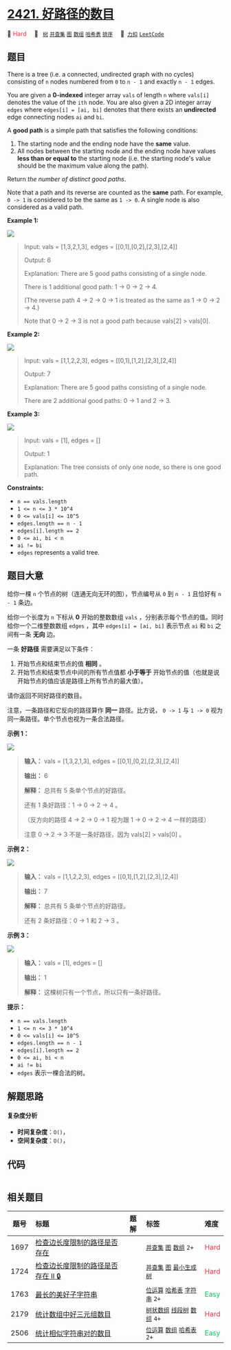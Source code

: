 # [2421. 好路径的数目](https://2xiao.github.io/leetcode-js/problem/2421.html)

🔴 <font color=#ff334b>Hard</font>&emsp; 🔖&ensp; [`树`](/tag/tree.md) [`并查集`](/tag/union-find.md) [`图`](/tag/graph.md) [`数组`](/tag/array.md) [`哈希表`](/tag/hash-table.md) [`排序`](/tag/sorting.md)&emsp; 🔗&ensp;[`力扣`](https://leetcode.cn/problems/number-of-good-paths) [`LeetCode`](https://leetcode.com/problems/number-of-good-paths)

## 题目

There is a tree (i.e. a connected, undirected graph with no cycles) consisting
of `n` nodes numbered from `0` to `n - 1` and exactly `n - 1` edges.

You are given a **0-indexed** integer array `vals` of length `n` where
`vals[i]` denotes the value of the `ith` node. You are also given a 2D integer
array `edges` where `edges[i] = [ai, bi]` denotes that there exists an
**undirected** edge connecting nodes `ai` and `bi`.

A **good path** is a simple path that satisfies the following conditions:

  1. The starting node and the ending node have the **same** value.
  2. All nodes between the starting node and the ending node have values **less than or equal to** the starting node (i.e. the starting node's value should be the maximum value along the path).

Return _the number of distinct good paths_.

Note that a path and its reverse are counted as the **same** path. For
example, `0 -> 1` is considered to be the same as `1 -> 0`. A single node is
also considered as a valid path.



**Example 1:**

![](https://assets.leetcode.com/uploads/2022/08/04/f9caaac15b383af9115c5586779dec5.png)

> Input: vals = [1,3,2,1,3], edges = [[0,1],[0,2],[2,3],[2,4]]
> 
> Output: 6
> 
> Explanation: There are 5 good paths consisting of a single node.
> 
> There is 1 additional good path: 1 -> 0 -> 2 -> 4.
> 
> (The reverse path 4 -> 2 -> 0 -> 1 is treated as the same as 1 -> 0 -> 2 -> 4.)
> 
> Note that 0 -> 2 -> 3 is not a good path because vals[2] > vals[0].

**Example 2:**

![](https://assets.leetcode.com/uploads/2022/08/04/149d3065ec165a71a1b9aec890776ff.png)

> Input: vals = [1,1,2,2,3], edges = [[0,1],[1,2],[2,3],[2,4]]
> 
> Output: 7
> 
> Explanation: There are 5 good paths consisting of a single node.
> 
> There are 2 additional good paths: 0 -> 1 and 2 -> 3.

**Example 3:**

![](https://assets.leetcode.com/uploads/2022/08/04/31705e22af3d9c0a557459bc7d1b62d.png)

> Input: vals = [1], edges = []
> 
> Output: 1
> 
> Explanation: The tree consists of only one node, so there is one good path.

**Constraints:**

  * `n == vals.length`
  * `1 <= n <= 3 * 10^4`
  * `0 <= vals[i] <= 10^5`
  * `edges.length == n - 1`
  * `edges[i].length == 2`
  * `0 <= ai, bi < n`
  * `ai != bi`
  * `edges` represents a valid tree.


## 题目大意

给你一棵 `n` 个节点的树（连通无向无环的图），节点编号从 `0` 到 `n - 1` 且恰好有 `n - 1` 条边。

给你一个长度为 `n` 下标从 **0**  开始的整数数组 `vals` ，分别表示每个节点的值。同时给你一个二维整数数组 `edges` ，其中
`edges[i] = [ai, bi]` 表示节点 `ai` 和 `bi` 之间有一条 **无向**  边。

一条 **好路径**  需要满足以下条件：

  1. 开始节点和结束节点的值 **相同**  。
  2. 开始节点和结束节点中间的所有节点值都 **小于等于**  开始节点的值（也就是说开始节点的值应该是路径上所有节点的最大值）。

请你返回不同好路径的数目。

注意，一条路径和它反向的路径算作 **同一**  路径。比方说， `0 -> 1` 与 `1 -> 0` 视为同一条路径。单个节点也视为一条合法路径。



**示例  1：**

![](https://assets.leetcode.com/uploads/2022/08/04/f9caaac15b383af9115c5586779dec5.png)

> 
> 
> 
> 
> 
> **输入：** vals = [1,3,2,1,3], edges = [[0,1],[0,2],[2,3],[2,4]]
> 
> **输出：** 6
> 
> **解释：** 总共有 5 条单个节点的好路径。
> 
> 还有 1 条好路径：1 -> 0 -> 2 -> 4 。
> 
> （反方向的路径 4 -> 2 -> 0 -> 1 视为跟 1 -> 0 -> 2 -> 4 一样的路径）
> 
> 注意 0 -> 2 -> 3 不是一条好路径，因为 vals[2] > vals[0] 。
> 
> 

**示例 2：**

![](https://assets.leetcode.com/uploads/2022/08/04/149d3065ec165a71a1b9aec890776ff.png)

> 
> 
> 
> 
> 
> **输入：** vals = [1,1,2,2,3], edges = [[0,1],[1,2],[2,3],[2,4]]
> 
> **输出：** 7
> 
> **解释：** 总共有 5 条单个节点的好路径。
> 
> 还有 2 条好路径：0 -> 1 和 2 -> 3 。
> 
> 

**示例 3：**

![](https://assets.leetcode.com/uploads/2022/08/04/31705e22af3d9c0a557459bc7d1b62d.png)

> 
> 
> 
> 
> 
> **输入：** vals = [1], edges = []
> 
> **输出：** 1
> 
> **解释：** 这棵树只有一个节点，所以只有一条好路径。
> 
> 



**提示：**

  * `n == vals.length`
  * `1 <= n <= 3 * 10^4`
  * `0 <= vals[i] <= 10^5`
  * `edges.length == n - 1`
  * `edges[i].length == 2`
  * `0 <= ai, bi < n`
  * `ai != bi`
  * `edges` 表示一棵合法的树。


## 解题思路

#### 复杂度分析

- **时间复杂度**：`O()`，
- **空间复杂度**：`O()`，

## 代码

```javascript

```

## 相关题目

<!-- prettier-ignore -->
| 题号 | 标题 | 题解 | 标签 | 难度 |
| :------: | :------ | :------: | :------ | :------ |
| 1697 | [检查边长度限制的路径是否存在](https://leetcode.com/problems/checking-existence-of-edge-length-limited-paths) |  |  [`并查集`](/tag/union-find.md) [`图`](/tag/graph.md) [`数组`](/tag/array.md) `2+` | <font color=#ff334b>Hard</font> |
| 1724 | [检查边长度限制的路径是否存在 II 🔒](https://leetcode.com/problems/checking-existence-of-edge-length-limited-paths-ii) |  |  [`并查集`](/tag/union-find.md) [`图`](/tag/graph.md) [`最小生成树`](/tag/minimum-spanning-tree.md) | <font color=#ff334b>Hard</font> |
| 1763 | [最长的美好子字符串](https://leetcode.com/problems/longest-nice-substring) |  |  [`位运算`](/tag/bit-manipulation.md) [`哈希表`](/tag/hash-table.md) [`字符串`](/tag/string.md) `2+` | <font color=#15bd66>Easy</font> |
| 2179 | [统计数组中好三元组数目](https://leetcode.com/problems/count-good-triplets-in-an-array) |  |  [`树状数组`](/tag/binary-indexed-tree.md) [`线段树`](/tag/segment-tree.md) [`数组`](/tag/array.md) `4+` | <font color=#ff334b>Hard</font> |
| 2506 | [统计相似字符串对的数目](https://leetcode.com/problems/count-pairs-of-similar-strings) |  |  [`位运算`](/tag/bit-manipulation.md) [`数组`](/tag/array.md) [`哈希表`](/tag/hash-table.md) `2+` | <font color=#15bd66>Easy</font> |